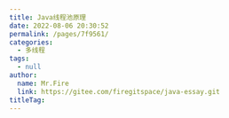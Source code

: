 ```yaml
---
title: Java线程池原理
date: 2022-08-06 20:30:52
permalink: /pages/7f9561/
categories: 
  - 多线程
tags: 
  - null
author: 
  name: Mr.Fire
  link: https://gitee.com/firegitspace/java-essay.git
titleTag: 
---
```


